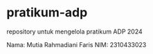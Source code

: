 # pratikum-adp
repository untuk mengelola pratikum ADP 2024

Nama: Mutia Rahmadiani Faris
NIM: 2310433023
